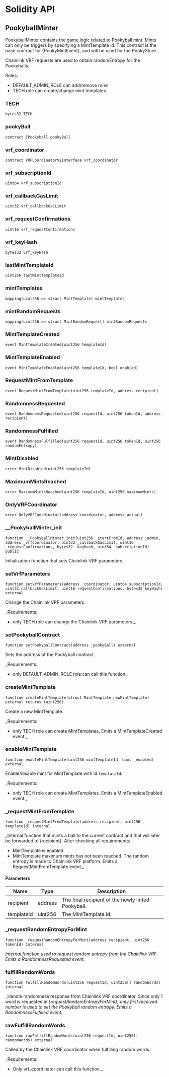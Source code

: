 # Solidity API

## PookyballMinter

PookyballMinter contains the game logic related to Pookyball mint.
Mints can only be triggers by specifying a MintTemplate id.
This contract is the base contract for {PookyMintEvent}, and will be used for the PookyStore.

Chainlink VRF requests are used to obtain randomEntropy for the Pookyballs.

Roles:
- DEFAULT_ADMIN_ROLE can add/remove roles
- TECH role can create/change mint templates

### TECH

```solidity
bytes32 TECH
```

### pookyBall

```solidity
contract IPookyball pookyBall
```

### vrf_coordinator

```solidity
contract VRFCoordinatorV2Interface vrf_coordinator
```

### vrf_subscriptionId

```solidity
uint64 vrf_subscriptionId
```

### vrf_callbackGasLimit

```solidity
uint32 vrf_callbackGasLimit
```

### vrf_requestConfirmations

```solidity
uint16 vrf_requestConfirmations
```

### vrf_keyHash

```solidity
bytes32 vrf_keyHash
```

### lastMintTemplateId

```solidity
uint256 lastMintTemplateId
```

### mintTemplates

```solidity
mapping(uint256 => struct MintTemplate) mintTemplates
```

### mintRandomRequests

```solidity
mapping(uint256 => struct MintRandomRequest) mintRandomRequests
```

### MintTemplateCreated

```solidity
event MintTemplateCreated(uint256 templateId)
```

### MintTemplateEnabled

```solidity
event MintTemplateEnabled(uint256 templateId, bool enabled)
```

### RequestMintFromTemplate

```solidity
event RequestMintFromTemplate(uint256 templateId, address recipient)
```

### RandomnessRequested

```solidity
event RandomnessRequested(uint256 requestId, uint256 tokenId, address recipient)
```

### RandomnessFulfilled

```solidity
event RandomnessFulfilled(uint256 requestId, uint256 tokenId, uint256 randomEntropy)
```

### MintDisabled

```solidity
error MintDisabled(uint256 templateId)
```

### MaximumMintsReached

```solidity
error MaximumMintsReached(uint256 templateId, uint256 maximumMints)
```

### OnlyVRFCoordinator

```solidity
error OnlyVRFCoordinator(address coordinator, address actual)
```

### __PookyballMinter_init

```solidity
function __PookyballMinter_init(uint256 _startFromId, address _admin, address _vrfCoordinator, uint32 _callbackGasLimit, uint16 _requestConfirmations, bytes32 _keyHash, uint64 _subscriptionId) public
```

Initialization function that sets Chainlink VRF parameters.

### setVrfParameters

```solidity
function setVrfParameters(address _coordinator, uint64 subscriptionId, uint32 callbackGasLimit, uint16 requestConfirmations, bytes32 keyHash) external
```

Change the Chainlink VRF parameters.

_Requirements:
- only TECH role can change the Chainlink VRF parameters._

### setPookyballContract

```solidity
function setPookyballContract(address _pookyBall) external
```

Sets the address of the Pookyball contract.

_Requirements:
- only DEFAULT_ADMIN_ROLE role can call this function._

### createMintTemplate

```solidity
function createMintTemplate(struct MintTemplate newMintTemplate) external returns (uint256)
```

Create a new MintTemplate.

_Requirements:
- only TECH role can create MintTemplates.
Emits a MintTemplateCreated event._

### enableMintTemplate

```solidity
function enableMintTemplate(uint256 mintTemplateId, bool _enabled) external
```

Enable/disable mint for MintTemplate with id `templateId`.

_Requirements:
- only TECH role can create MintTemplates.
Emits a MintTemplateEnabled event._

### _requestMintFromTemplate

```solidity
function _requestMintFromTemplate(address recipient, uint256 templateId) internal
```

_Internal function that mints a ball to the current contract and that will later be forwarded to {recipient}.
After checking all requirements:
- MintTemplate is enabled.
- MintTemplate maximum mints has not been reached.
The random entropy is made to Chainlink VRF platform.
Emits a RequestMintFromTemplate event._

#### Parameters

| Name | Type | Description |
| ---- | ---- | ----------- |
| recipient | address | The final recipient of the newly linted Pookyball. |
| templateId | uint256 | The MintTemplate id. |

### _requestRandomEntropyForMint

```solidity
function _requestRandomEntropyForMint(address recipient, uint256 tokenId) internal
```

_Internal function used to request random entropy from the Chainlink VRF.
Emits a RandomnessRequested event._

### fulfillRandomWords

```solidity
function fulfillRandomWords(uint256 requestId, uint256[] randomWords) internal
```

_Handle randomness response from Chainlink VRF coordinator.
Since only 1 word is requested in {_requestRandomEntropyForMint}, only first received number is used to set the
Pookyball random entropy.
Emits a RandomnessFulfilled event._

### rawFulfillRandomWords

```solidity
function rawFulfillRandomWords(uint256 requestId, uint256[] randomWords) external
```

Called by the Chainlink VRF coordinator when fulfilling random words.

_Requirements:
- Only vrf_coordinator can call this function._

